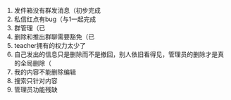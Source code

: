 1. 发件箱没有群发消息（初步完成
2. 私信红点有bug（与1一起完成
3. 群管理（已
4. 删除和推出群聊需要豁免（已
5. teacher拥有的权力太少了
6. 自己发出的信息只是删除而不是撤回，别人依旧看得见，管理员的删除才是真的全局删除（
7. 我的内容不能删除编辑
8. 搜索只针对内容
9. 管理员功能残缺

